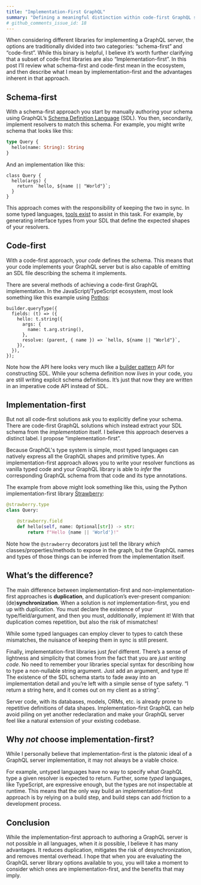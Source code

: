 ```yaml
---
title: "Implementation-First GraphQL"
summary: "Defining a meaningful distinction within code-first GraphQL server libraries."
# github_comments_issue_id: 18
---
```


When considering different libraries for implementing a GraphQL server, the options are traditionally divided into two categories: “schema-first” and “code-first”. While this binary is helpful, I believe it’s worth further clarifying that a subset of code-first libraries are also “Implementation-first”. In this post I’ll review what schema-first and code-first mean in the ecosystem, and then describe what I mean by implementation-first and the advantages inherent in that approach.

## Schema-first

With a schema-first approach you start by manually authoring your schema using GraphQL’s [Schema Definition Language](https://www.apollographql.com/docs/apollo-server/schema/schema/#the-schema-definition-language) (SDL). You then, secondarily, implement resolvers to match this schema. For example, you might write schema that looks like this:

```graphql
type Query {
  hello(name: String): String
}
```

And an implementation like this:

```tsx
class Query {
  hello(args) {
    return `hello, ${name || "World"}`;
  }
}
```

This approach comes with the responsibility of keeping the two in sync. In some typed languages, [tools exist](https://the-guild.dev/graphql/codegen) to assist in this task. For example, by generating interface types from your SDL that define the expected shapes of your resolvers.

## Code-first

With a code-first approach, your _code_ defines the schema. This means that your code implements your GraphQL server but is also capable of emitting an SDL file describing the schema it implements.

There are several methods of achieving a code-first GraphQL implementation. In the JavaScript/TypeScript ecosystem, most look something like this example using [Pothos](https://pothos-graphql.dev/):

```tsx
builder.queryType({
  fields: (t) => ({
    hello: t.string({
      args: {
        name: t.arg.string(),
      },
      resolve: (parent, { name }) => `hello, ${name || "World"}`,
    }),
  }),
});
```

Note how the API here looks very much like a [builder pattern](https://en.wikipedia.org/wiki/Builder_pattern) API for constructing SDL. While your schema definition now _lives_ in your code, you are still writing explicit schema definitions. It’s just that now they are written in an imperative code API instead of SDL.

## Implementation-first

But not all code-first solutions ask you to explicitly define your schema. There are code-first GraphQL solutions which instead extract your SDL schema from the _implementation_ itself. I believe this approach deserves a distinct label. I propose “implementation-first”.

Because GraphQL's type system is simple, most typed languages can natively express all the GraphQL shapes and primitive types. An implementation-first approach allows you to write your resolver functions as vanilla typed code and your GraphQL library is able to _infer_ the corresponding GraphQL schema from that code and its type annotations.

The example from above might look something like this, using the Python implementation-first library [Strawberry](https://strawberry.rocks/):

```python
@strawberry.type
class Query:

    @strawberry.field
    def hello(self, name: Optional[str]) -> str:
        return f"Hello {name || 'World'}!"
```

Note how the `@strawberry` decorators just tell the library _which_ classes/properties/methods to expose in the graph, but the GraphQL names and types of those things can be inferred from the implementation itself.

## What’s the difference?

The main difference between implementation-first and non-implementation-first approaches is **duplication**, and duplication’s ever-present companion: (de)**synchronization**. When a solution is _not_ implementation-first, you end up with duplication. You must declare the existence of your type/field/argument, and then you must, _additionally_, implement it! With that duplication comes repetition, but also the risk of mismatches!

While some typed languages can employ clever to types to catch these mismatches, the nuisance of keeping them in sync is still present.

Finally, implementation-first libraries just _feel_ different. There’s a sense of lightness and simplicity that comes from the fact that you are _just writing code_. No need to remember your libraries special syntax for describing how to type a non-nullable string argument. Just add an argument, and type it! The existence of the SDL schema starts to fade away into an implementation detail and you’re left with a simple sense of type safety. “I return a string here, and it comes out on my client as a string”.

Server code, with its databases, models, ORMs, etc. is already prone to repetitive definitions of data shapes. Implementation-first GraphQL can help avoid piling on yet another redeclaration and make your GraphQL server feel like a natural extension of your existing codebase.

## Why _not_ choose implementation-first?

While I personally believe that implementation-first is the platonic ideal of a GraphQL server implementation, it may not always be a viable choice.

For example, untyped languages have no way to specify what GraphQL type a given resolver is expected to return. Further, some _typed_ languages, like TypeScript, are expressive enough, but the types are not inspectable at runtime. This means that the only way build an implementation-first approach is by relying on a build step, and build steps can add friction to a development process.

## Conclusion

While the implementation-first approach to authoring a GraphQL server is not possible in all languages, when it _is_ possible, I believe it has many advantages. It reduces duplication, mitigates the risk of desynchronization, and removes mental overhead. I hope that when you are evaluating the GraphQL server library options available to you, you will take a moment to consider which ones are implementation-first, and the benefits that may imply.
